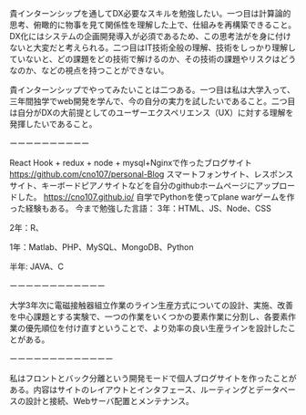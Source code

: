 貴インターンシップを通してDX必要なスキルを勉強したい。一つ目は計算論的思考、俯瞰的に物事を見て関係性を理解した上で、仕組みを再構築できること。DX化にはシステムの企画開発導入が必須であるため、この思考法がを身に付けないと大変だと考えられる。二つ目はIT技術全般の理解、技術をしっかり理解していないと、どの課題をどの技術で解けるのか、その技術の課題やリスクはどうなのか、などの視点を持つことができない。

貴インターンシップでやってみたいことは二つある。一つ目は私は大学入って、三年間独学でweb開発を学んで、今の自分の実力を試したいであること。二つ目は自分がDXの大前提としてのユーザーエクスペリエンス（UX）に対する理解を発揮したいであること。

ーーーーーーーーーー

React Hook + redux + node + mysql+Nginxで作ったブログサイト
https://github.com/cno107/personal-Blog
スマートフォンサイト、レスポンスサイト、キーボードピアノサイトなどを自分のgithubホームページにアップロードした。
https://cno107.github.io/
自学でPythonを使ってplane warゲームを作った経験もある。
今まで勉強した言語：
3年：HTML、JS、Node、CSS

2年：R、

1年：Matlab、PHP、MySQL、MongoDB、Python 

半年: JAVA、C

ーーーーーーーーーーーー

大学3年次に電磁接触器組立作業のライン生産方式についての設計、実施、改善を中心課題とする実験で、一つの作業をいくつかの要素作業に分割し、各要素作業の優先順位を付け直すということで、より効率の良い生産ラインを設計したことがある。

ーーーーーーーーーーーーー

私はフロントとバック分離という開発モードで個人ブログサイトを作ったことがある。内容はサイトのレイアウトとインタフェース、ルーティングとデータベースの設計と接続、Webサーバ配置とメンテナンス。

